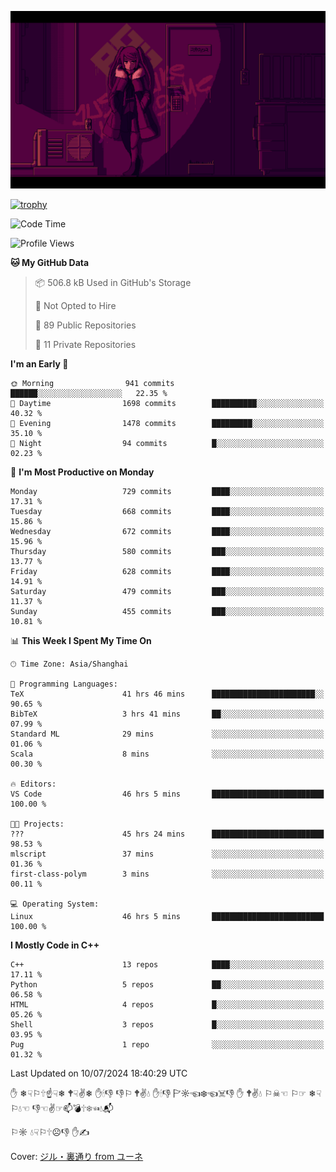![](imgs/main.png)

[![trophy](https://github-profile-trophy.vercel.app/?username=NeilKleistGao&theme=dracula)](https://github.com/ryo-ma/github-profile-trophy)

<!--START_SECTION:waka-->
![Code Time](http://img.shields.io/badge/Code%20Time-1%2C182%20hrs%2013%20mins-blue)

![Profile Views](http://img.shields.io/badge/Profile%20Views-0-blue)

**🐱 My GitHub Data** 

> 📦 506.8 kB Used in GitHub's Storage 
 > 
> 🚫 Not Opted to Hire
 > 
> 📜 89 Public Repositories 
 > 
> 🔑 11 Private Repositories 
 > 
**I'm an Early 🐤** 

```text
🌞 Morning                941 commits         ██████░░░░░░░░░░░░░░░░░░░   22.35 % 
🌆 Daytime                1698 commits        ██████████░░░░░░░░░░░░░░░   40.32 % 
🌃 Evening                1478 commits        █████████░░░░░░░░░░░░░░░░   35.10 % 
🌙 Night                  94 commits          █░░░░░░░░░░░░░░░░░░░░░░░░   02.23 % 
```
📅 **I'm Most Productive on Monday** 

```text
Monday                   729 commits         ████░░░░░░░░░░░░░░░░░░░░░   17.31 % 
Tuesday                  668 commits         ████░░░░░░░░░░░░░░░░░░░░░   15.86 % 
Wednesday                672 commits         ████░░░░░░░░░░░░░░░░░░░░░   15.96 % 
Thursday                 580 commits         ███░░░░░░░░░░░░░░░░░░░░░░   13.77 % 
Friday                   628 commits         ████░░░░░░░░░░░░░░░░░░░░░   14.91 % 
Saturday                 479 commits         ███░░░░░░░░░░░░░░░░░░░░░░   11.37 % 
Sunday                   455 commits         ███░░░░░░░░░░░░░░░░░░░░░░   10.81 % 
```


📊 **This Week I Spent My Time On** 

```text
🕑︎ Time Zone: Asia/Shanghai

💬 Programming Languages: 
TeX                      41 hrs 46 mins      ███████████████████████░░   90.65 % 
BibTeX                   3 hrs 41 mins       ██░░░░░░░░░░░░░░░░░░░░░░░   07.99 % 
Standard ML              29 mins             ░░░░░░░░░░░░░░░░░░░░░░░░░   01.06 % 
Scala                    8 mins              ░░░░░░░░░░░░░░░░░░░░░░░░░   00.30 % 

🔥 Editors: 
VS Code                  46 hrs 5 mins       █████████████████████████   100.00 % 

🐱‍💻 Projects: 
???                      45 hrs 24 mins      █████████████████████████   98.53 % 
mlscript                 37 mins             ░░░░░░░░░░░░░░░░░░░░░░░░░   01.36 % 
first-class-polym        3 mins              ░░░░░░░░░░░░░░░░░░░░░░░░░   00.11 % 

💻 Operating System: 
Linux                    46 hrs 5 mins       █████████████████████████   100.00 % 
```

**I Mostly Code in C++** 

```text
C++                      13 repos            ████░░░░░░░░░░░░░░░░░░░░░   17.11 % 
Python                   5 repos             ██░░░░░░░░░░░░░░░░░░░░░░░   06.58 % 
HTML                     4 repos             █░░░░░░░░░░░░░░░░░░░░░░░░   05.26 % 
Shell                    3 repos             █░░░░░░░░░░░░░░░░░░░░░░░░   03.95 % 
Pug                      1 repo              ░░░░░░░░░░░░░░░░░░░░░░░░░   01.32 % 
```




 Last Updated on 10/07/2024 18:40:29 UTC
<!--END_SECTION:waka-->

✋ ❄☟⚐🕆☝☟❄ 🕈☟✌❄ ✋🕯👎 👎⚐ 🕈✌💧 ✋🕯👎 🏱☼☜❄☜☠👎 ✋ 🕈✌💧 ⚐☠☜ ⚐☞ ❄☟⚐💧☜ 👎☜✌☞📫💣🕆❄☜💧📬

⚐☼ 💧☟⚐🕆☹👎 ✋✍

Cover: [ジル・裏通り from ユーネ](https://www.pixiv.net/artworks/62127066)
